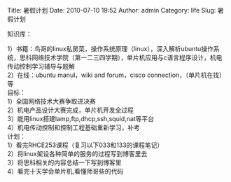Title: 暑假计划
Date: 2010-07-10 19:52
Author: admin
Category: life
Slug: 暑假计划

知识库：  

1）书籍：鸟哥的linux私房菜，操作系统原理（linux），深入解析ubuntu操作系统，思科网络技术学院（第一二三四学期），单片机应用与c语言程序设计，机电传动控制学习辅导与题解  
2）在线：ubuntu manul，wiki and forum，cisco
connection，（单片机在找）等  
目标：  
1）全国网络技术大赛争取进决赛  
2）机电产品设计大赛完成，单片机开发全过程  
3）能用linux搭建lamp,ftp,dhcp,ssh,squid,nat等平台  
4）机电传动控制和控制工程基础重新学习，补考  
计划：  
1）看完RHCE253课程（复习以下033和133的课程笔记）  
2）将linux架设各种简单的服务的过程写到博客里去  
3）将思科相关的内容总结一下写到博客里  
4）看完十天学会单片机,看懂师哥些的代码
